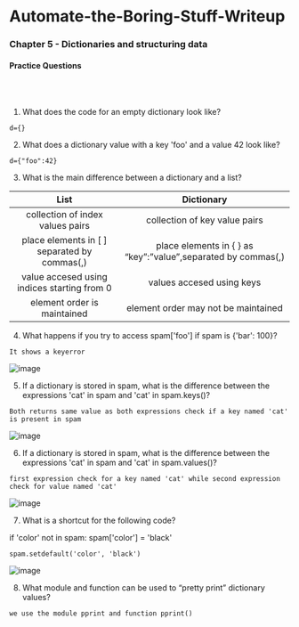 # Automate-the-Boring-Stuff-Writeup

<h3>Chapter 5 - Dictionaries and structuring data</h3>

<h4>Practice Questions</h4><br></br>

1. What does the code for an empty dictionary look like?

```
d={}
```

2. What does a dictionary value with a key 'foo' and a value 42 look like?

```
d={"foo":42}
```

3. What is the main difference between a dictionary and a list?

|List|Dictionary|
|:------------:|:-----------:|
|collection of index values pairs|collection of key value pairs|
|place elements in [ ] separated by commas(,)|place elements in { } as “key”:”value”,separated by commas(,)|
|value accesed using indices starting from 0|values accesed using keys|
|element order is maintained|element order may not be maintained|


4. What happens if you try to access spam['foo'] if spam is {'bar': 100}?

```
It shows a keyerror
```
![image](https://user-images.githubusercontent.com/113903135/217070393-27a70e59-01e4-4051-98f5-77ca2a1c7c3a.png)

5. If a dictionary is stored in spam, what is the difference between the expressions 'cat' in spam and 'cat' in spam.keys()?

```
Both returns same value as both expressions check if a key named 'cat' is present in spam
```
![image](https://user-images.githubusercontent.com/113903135/217070952-2b2ef455-f516-4a68-bd63-ca215dc633f3.png)

6. If a dictionary is stored in spam, what is the difference between the expressions 'cat' in spam and 'cat' in spam.values()?

```
first expression check for a key named 'cat' while second expression check for value named 'cat'
```

![image](https://user-images.githubusercontent.com/113903135/217071743-0c1af3eb-4ad6-4c82-878e-ee6a85fb1288.png)

7. What is a shortcut for the following code?

if 'color' not in spam: spam['color'] = 'black'

```
spam.setdefault('color', 'black')
```
![image](https://user-images.githubusercontent.com/113903135/217072235-c39550f4-8c5f-495a-a118-21757e17a8a1.png)

8. What module and function can be used to “pretty print” dictionary values?

```
we use the module pprint and function pprint()
```
